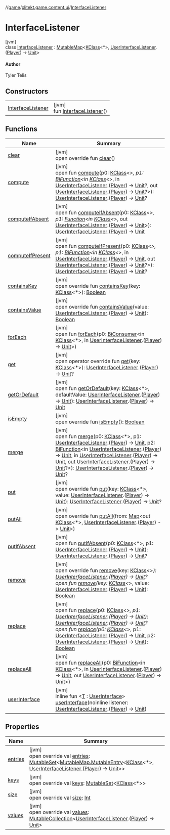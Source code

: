 //[game](../../../index.md)/[xlitekt.game.content.ui](../index.md)/[InterfaceListener](index.md)

# InterfaceListener

[jvm]\
class [InterfaceListener](index.md) : [MutableMap](https://kotlinlang.org/api/latest/jvm/stdlib/kotlin.collections/-mutable-map/index.html)&lt;[KClass](https://kotlinlang.org/api/latest/jvm/stdlib/kotlin.reflect/-k-class/index.html)&lt;*&gt;, [UserInterfaceListener](../-user-interface-listener/index.md).([Player](../../xlitekt.game.actor.player/-player/index.md)) -&gt; [Unit](https://kotlinlang.org/api/latest/jvm/stdlib/kotlin/-unit/index.html)&gt; 

#### Author

Tyler Telis

## Constructors

| | |
|---|---|
| [InterfaceListener](-interface-listener.md) | [jvm]<br>fun [InterfaceListener](-interface-listener.md)() |

## Functions

| Name | Summary |
|---|---|
| [clear](../../xlitekt.game.packet.disassembler.handler/-packet-handler-listener/index.md#1264776610%2FFunctions%2F440369633) | [jvm]<br>open override fun [clear](../../xlitekt.game.packet.disassembler.handler/-packet-handler-listener/index.md#1264776610%2FFunctions%2F440369633)() |
| [compute](index.md#1754391306%2FFunctions%2F440369633) | [jvm]<br>open fun [compute](index.md#1754391306%2FFunctions%2F440369633)(p0: [KClass](https://kotlinlang.org/api/latest/jvm/stdlib/kotlin.reflect/-k-class/index.html)&lt;*&gt;, p1: [BiFunction](https://docs.oracle.com/javase/8/docs/api/java/util/function/BiFunction.html)&lt;in [KClass](https://kotlinlang.org/api/latest/jvm/stdlib/kotlin.reflect/-k-class/index.html)&lt;*&gt;, in [UserInterfaceListener](../-user-interface-listener/index.md).([Player](../../xlitekt.game.actor.player/-player/index.md)) -&gt; [Unit](https://kotlinlang.org/api/latest/jvm/stdlib/kotlin/-unit/index.html)?, out [UserInterfaceListener](../-user-interface-listener/index.md).([Player](../../xlitekt.game.actor.player/-player/index.md)) -&gt; [Unit](https://kotlinlang.org/api/latest/jvm/stdlib/kotlin/-unit/index.html)?&gt;): [UserInterfaceListener](../-user-interface-listener/index.md).([Player](../../xlitekt.game.actor.player/-player/index.md)) -&gt; [Unit](https://kotlinlang.org/api/latest/jvm/stdlib/kotlin/-unit/index.html)? |
| [computeIfAbsent](index.md#-1258369793%2FFunctions%2F440369633) | [jvm]<br>open fun [computeIfAbsent](index.md#-1258369793%2FFunctions%2F440369633)(p0: [KClass](https://kotlinlang.org/api/latest/jvm/stdlib/kotlin.reflect/-k-class/index.html)&lt;*&gt;, p1: [Function](https://docs.oracle.com/javase/8/docs/api/java/util/function/Function.html)&lt;in [KClass](https://kotlinlang.org/api/latest/jvm/stdlib/kotlin.reflect/-k-class/index.html)&lt;*&gt;, out [UserInterfaceListener](../-user-interface-listener/index.md).([Player](../../xlitekt.game.actor.player/-player/index.md)) -&gt; [Unit](https://kotlinlang.org/api/latest/jvm/stdlib/kotlin/-unit/index.html)&gt;): [UserInterfaceListener](../-user-interface-listener/index.md).([Player](../../xlitekt.game.actor.player/-player/index.md)) -&gt; [Unit](https://kotlinlang.org/api/latest/jvm/stdlib/kotlin/-unit/index.html) |
| [computeIfPresent](index.md#680517655%2FFunctions%2F440369633) | [jvm]<br>open fun [computeIfPresent](index.md#680517655%2FFunctions%2F440369633)(p0: [KClass](https://kotlinlang.org/api/latest/jvm/stdlib/kotlin.reflect/-k-class/index.html)&lt;*&gt;, p1: [BiFunction](https://docs.oracle.com/javase/8/docs/api/java/util/function/BiFunction.html)&lt;in [KClass](https://kotlinlang.org/api/latest/jvm/stdlib/kotlin.reflect/-k-class/index.html)&lt;*&gt;, in [UserInterfaceListener](../-user-interface-listener/index.md).([Player](../../xlitekt.game.actor.player/-player/index.md)) -&gt; [Unit](https://kotlinlang.org/api/latest/jvm/stdlib/kotlin/-unit/index.html), out [UserInterfaceListener](../-user-interface-listener/index.md).([Player](../../xlitekt.game.actor.player/-player/index.md)) -&gt; [Unit](https://kotlinlang.org/api/latest/jvm/stdlib/kotlin/-unit/index.html)?&gt;): [UserInterfaceListener](../-user-interface-listener/index.md).([Player](../../xlitekt.game.actor.player/-player/index.md)) -&gt; [Unit](https://kotlinlang.org/api/latest/jvm/stdlib/kotlin/-unit/index.html)? |
| [containsKey](../../xlitekt.game.packet.disassembler.handler/-packet-handler-listener/index.md#-1371001036%2FFunctions%2F440369633) | [jvm]<br>open override fun [containsKey](../../xlitekt.game.packet.disassembler.handler/-packet-handler-listener/index.md#-1371001036%2FFunctions%2F440369633)(key: [KClass](https://kotlinlang.org/api/latest/jvm/stdlib/kotlin.reflect/-k-class/index.html)&lt;*&gt;): [Boolean](https://kotlinlang.org/api/latest/jvm/stdlib/kotlin/-boolean/index.html) |
| [containsValue](index.md#-281251259%2FFunctions%2F440369633) | [jvm]<br>open override fun [containsValue](index.md#-281251259%2FFunctions%2F440369633)(value: [UserInterfaceListener](../-user-interface-listener/index.md).([Player](../../xlitekt.game.actor.player/-player/index.md)) -&gt; [Unit](https://kotlinlang.org/api/latest/jvm/stdlib/kotlin/-unit/index.html)): [Boolean](https://kotlinlang.org/api/latest/jvm/stdlib/kotlin/-boolean/index.html) |
| [forEach](index.md#-22830383%2FFunctions%2F440369633) | [jvm]<br>open fun [forEach](index.md#-22830383%2FFunctions%2F440369633)(p0: [BiConsumer](https://docs.oracle.com/javase/8/docs/api/java/util/function/BiConsumer.html)&lt;in [KClass](https://kotlinlang.org/api/latest/jvm/stdlib/kotlin.reflect/-k-class/index.html)&lt;*&gt;, in [UserInterfaceListener](../-user-interface-listener/index.md).([Player](../../xlitekt.game.actor.player/-player/index.md)) -&gt; [Unit](https://kotlinlang.org/api/latest/jvm/stdlib/kotlin/-unit/index.html)&gt;) |
| [get](../../xlitekt.game.packet.disassembler.handler/-packet-handler-listener/index.md#1100511326%2FFunctions%2F440369633) | [jvm]<br>open operator override fun [get](../../xlitekt.game.packet.disassembler.handler/-packet-handler-listener/index.md#1100511326%2FFunctions%2F440369633)(key: [KClass](https://kotlinlang.org/api/latest/jvm/stdlib/kotlin.reflect/-k-class/index.html)&lt;*&gt;): [UserInterfaceListener](../-user-interface-listener/index.md).([Player](../../xlitekt.game.actor.player/-player/index.md)) -&gt; [Unit](https://kotlinlang.org/api/latest/jvm/stdlib/kotlin/-unit/index.html)? |
| [getOrDefault](index.md#-1372737081%2FFunctions%2F440369633) | [jvm]<br>open fun [getOrDefault](index.md#-1372737081%2FFunctions%2F440369633)(key: [KClass](https://kotlinlang.org/api/latest/jvm/stdlib/kotlin.reflect/-k-class/index.html)&lt;*&gt;, defaultValue: [UserInterfaceListener](../-user-interface-listener/index.md).([Player](../../xlitekt.game.actor.player/-player/index.md)) -&gt; [Unit](https://kotlinlang.org/api/latest/jvm/stdlib/kotlin/-unit/index.html)): [UserInterfaceListener](../-user-interface-listener/index.md).([Player](../../xlitekt.game.actor.player/-player/index.md)) -&gt; [Unit](https://kotlinlang.org/api/latest/jvm/stdlib/kotlin/-unit/index.html) |
| [isEmpty](../../xlitekt.game.packet.disassembler.handler/-packet-handler-listener/index.md#-1708477740%2FFunctions%2F440369633) | [jvm]<br>open override fun [isEmpty](../../xlitekt.game.packet.disassembler.handler/-packet-handler-listener/index.md#-1708477740%2FFunctions%2F440369633)(): [Boolean](https://kotlinlang.org/api/latest/jvm/stdlib/kotlin/-boolean/index.html) |
| [merge](index.md#-1835580272%2FFunctions%2F440369633) | [jvm]<br>open fun [merge](index.md#-1835580272%2FFunctions%2F440369633)(p0: [KClass](https://kotlinlang.org/api/latest/jvm/stdlib/kotlin.reflect/-k-class/index.html)&lt;*&gt;, p1: [UserInterfaceListener](../-user-interface-listener/index.md).([Player](../../xlitekt.game.actor.player/-player/index.md)) -&gt; [Unit](https://kotlinlang.org/api/latest/jvm/stdlib/kotlin/-unit/index.html), p2: [BiFunction](https://docs.oracle.com/javase/8/docs/api/java/util/function/BiFunction.html)&lt;in [UserInterfaceListener](../-user-interface-listener/index.md).([Player](../../xlitekt.game.actor.player/-player/index.md)) -&gt; [Unit](https://kotlinlang.org/api/latest/jvm/stdlib/kotlin/-unit/index.html), in [UserInterfaceListener](../-user-interface-listener/index.md).([Player](../../xlitekt.game.actor.player/-player/index.md)) -&gt; [Unit](https://kotlinlang.org/api/latest/jvm/stdlib/kotlin/-unit/index.html), out [UserInterfaceListener](../-user-interface-listener/index.md).([Player](../../xlitekt.game.actor.player/-player/index.md)) -&gt; [Unit](https://kotlinlang.org/api/latest/jvm/stdlib/kotlin/-unit/index.html)?&gt;): [UserInterfaceListener](../-user-interface-listener/index.md).([Player](../../xlitekt.game.actor.player/-player/index.md)) -&gt; [Unit](https://kotlinlang.org/api/latest/jvm/stdlib/kotlin/-unit/index.html)? |
| [put](index.md#-827944414%2FFunctions%2F440369633) | [jvm]<br>open override fun [put](index.md#-827944414%2FFunctions%2F440369633)(key: [KClass](https://kotlinlang.org/api/latest/jvm/stdlib/kotlin.reflect/-k-class/index.html)&lt;*&gt;, value: [UserInterfaceListener](../-user-interface-listener/index.md).([Player](../../xlitekt.game.actor.player/-player/index.md)) -&gt; [Unit](https://kotlinlang.org/api/latest/jvm/stdlib/kotlin/-unit/index.html)): [UserInterfaceListener](../-user-interface-listener/index.md).([Player](../../xlitekt.game.actor.player/-player/index.md)) -&gt; [Unit](https://kotlinlang.org/api/latest/jvm/stdlib/kotlin/-unit/index.html)? |
| [putAll](index.md#-1821015472%2FFunctions%2F440369633) | [jvm]<br>open override fun [putAll](index.md#-1821015472%2FFunctions%2F440369633)(from: [Map](https://kotlinlang.org/api/latest/jvm/stdlib/kotlin.collections/-map/index.html)&lt;out [KClass](https://kotlinlang.org/api/latest/jvm/stdlib/kotlin.reflect/-k-class/index.html)&lt;*&gt;, [UserInterfaceListener](../-user-interface-listener/index.md).([Player](../../xlitekt.game.actor.player/-player/index.md)) -&gt; [Unit](https://kotlinlang.org/api/latest/jvm/stdlib/kotlin/-unit/index.html)&gt;) |
| [putIfAbsent](index.md#-304873096%2FFunctions%2F440369633) | [jvm]<br>open fun [putIfAbsent](index.md#-304873096%2FFunctions%2F440369633)(p0: [KClass](https://kotlinlang.org/api/latest/jvm/stdlib/kotlin.reflect/-k-class/index.html)&lt;*&gt;, p1: [UserInterfaceListener](../-user-interface-listener/index.md).([Player](../../xlitekt.game.actor.player/-player/index.md)) -&gt; [Unit](https://kotlinlang.org/api/latest/jvm/stdlib/kotlin/-unit/index.html)): [UserInterfaceListener](../-user-interface-listener/index.md).([Player](../../xlitekt.game.actor.player/-player/index.md)) -&gt; [Unit](https://kotlinlang.org/api/latest/jvm/stdlib/kotlin/-unit/index.html)? |
| [remove](../../xlitekt.game.packet.disassembler.handler/-packet-handler-listener/index.md#-848852316%2FFunctions%2F440369633) | [jvm]<br>open override fun [remove](../../xlitekt.game.packet.disassembler.handler/-packet-handler-listener/index.md#-848852316%2FFunctions%2F440369633)(key: [KClass](https://kotlinlang.org/api/latest/jvm/stdlib/kotlin.reflect/-k-class/index.html)&lt;*&gt;): [UserInterfaceListener](../-user-interface-listener/index.md).([Player](../../xlitekt.game.actor.player/-player/index.md)) -&gt; [Unit](https://kotlinlang.org/api/latest/jvm/stdlib/kotlin/-unit/index.html)?<br>open fun [remove](index.md#-1014880325%2FFunctions%2F440369633)(key: [KClass](https://kotlinlang.org/api/latest/jvm/stdlib/kotlin.reflect/-k-class/index.html)&lt;*&gt;, value: [UserInterfaceListener](../-user-interface-listener/index.md).([Player](../../xlitekt.game.actor.player/-player/index.md)) -&gt; [Unit](https://kotlinlang.org/api/latest/jvm/stdlib/kotlin/-unit/index.html)): [Boolean](https://kotlinlang.org/api/latest/jvm/stdlib/kotlin/-boolean/index.html) |
| [replace](index.md#1047776263%2FFunctions%2F440369633) | [jvm]<br>open fun [replace](index.md#1047776263%2FFunctions%2F440369633)(p0: [KClass](https://kotlinlang.org/api/latest/jvm/stdlib/kotlin.reflect/-k-class/index.html)&lt;*&gt;, p1: [UserInterfaceListener](../-user-interface-listener/index.md).([Player](../../xlitekt.game.actor.player/-player/index.md)) -&gt; [Unit](https://kotlinlang.org/api/latest/jvm/stdlib/kotlin/-unit/index.html)): [UserInterfaceListener](../-user-interface-listener/index.md).([Player](../../xlitekt.game.actor.player/-player/index.md)) -&gt; [Unit](https://kotlinlang.org/api/latest/jvm/stdlib/kotlin/-unit/index.html)?<br>open fun [replace](index.md#638378808%2FFunctions%2F440369633)(p0: [KClass](https://kotlinlang.org/api/latest/jvm/stdlib/kotlin.reflect/-k-class/index.html)&lt;*&gt;, p1: [UserInterfaceListener](../-user-interface-listener/index.md).([Player](../../xlitekt.game.actor.player/-player/index.md)) -&gt; [Unit](https://kotlinlang.org/api/latest/jvm/stdlib/kotlin/-unit/index.html), p2: [UserInterfaceListener](../-user-interface-listener/index.md).([Player](../../xlitekt.game.actor.player/-player/index.md)) -&gt; [Unit](https://kotlinlang.org/api/latest/jvm/stdlib/kotlin/-unit/index.html)): [Boolean](https://kotlinlang.org/api/latest/jvm/stdlib/kotlin/-boolean/index.html) |
| [replaceAll](index.md#-589458416%2FFunctions%2F440369633) | [jvm]<br>open fun [replaceAll](index.md#-589458416%2FFunctions%2F440369633)(p0: [BiFunction](https://docs.oracle.com/javase/8/docs/api/java/util/function/BiFunction.html)&lt;in [KClass](https://kotlinlang.org/api/latest/jvm/stdlib/kotlin.reflect/-k-class/index.html)&lt;*&gt;, in [UserInterfaceListener](../-user-interface-listener/index.md).([Player](../../xlitekt.game.actor.player/-player/index.md)) -&gt; [Unit](https://kotlinlang.org/api/latest/jvm/stdlib/kotlin/-unit/index.html), out [UserInterfaceListener](../-user-interface-listener/index.md).([Player](../../xlitekt.game.actor.player/-player/index.md)) -&gt; [Unit](https://kotlinlang.org/api/latest/jvm/stdlib/kotlin/-unit/index.html)&gt;) |
| [userInterface](user-interface.md) | [jvm]<br>inline fun &lt;[T](user-interface.md) : [UserInterface](../-user-interface/index.md)&gt; [userInterface](user-interface.md)(noinline listener: [UserInterfaceListener](../-user-interface-listener/index.md).([Player](../../xlitekt.game.actor.player/-player/index.md)) -&gt; [Unit](https://kotlinlang.org/api/latest/jvm/stdlib/kotlin/-unit/index.html)) |

## Properties

| Name | Summary |
|---|---|
| [entries](../../xlitekt.game.packet.disassembler.handler/-packet-handler-listener/index.md#313986111%2FProperties%2F440369633) | [jvm]<br>open override val [entries](../../xlitekt.game.packet.disassembler.handler/-packet-handler-listener/index.md#313986111%2FProperties%2F440369633): [MutableSet](https://kotlinlang.org/api/latest/jvm/stdlib/kotlin.collections/-mutable-set/index.html)&lt;[MutableMap.MutableEntry](https://kotlinlang.org/api/latest/jvm/stdlib/kotlin.collections/-mutable-map/-mutable-entry/index.html)&lt;[KClass](https://kotlinlang.org/api/latest/jvm/stdlib/kotlin.reflect/-k-class/index.html)&lt;*&gt;, [UserInterfaceListener](../-user-interface-listener/index.md).([Player](../../xlitekt.game.actor.player/-player/index.md)) -&gt; [Unit](https://kotlinlang.org/api/latest/jvm/stdlib/kotlin/-unit/index.html)&gt;&gt; |
| [keys](../../xlitekt.game.packet.disassembler.handler/-packet-handler-listener/index.md#-1153773961%2FProperties%2F440369633) | [jvm]<br>open override val [keys](../../xlitekt.game.packet.disassembler.handler/-packet-handler-listener/index.md#-1153773961%2FProperties%2F440369633): [MutableSet](https://kotlinlang.org/api/latest/jvm/stdlib/kotlin.collections/-mutable-set/index.html)&lt;[KClass](https://kotlinlang.org/api/latest/jvm/stdlib/kotlin.reflect/-k-class/index.html)&lt;*&gt;&gt; |
| [size](../../xlitekt.game.packet.disassembler.handler/-packet-handler-listener/index.md#-157521630%2FProperties%2F440369633) | [jvm]<br>open override val [size](../../xlitekt.game.packet.disassembler.handler/-packet-handler-listener/index.md#-157521630%2FProperties%2F440369633): [Int](https://kotlinlang.org/api/latest/jvm/stdlib/kotlin/-int/index.html) |
| [values](../../xlitekt.game.packet.disassembler.handler/-packet-handler-listener/index.md#211311497%2FProperties%2F440369633) | [jvm]<br>open override val [values](../../xlitekt.game.packet.disassembler.handler/-packet-handler-listener/index.md#211311497%2FProperties%2F440369633): [MutableCollection](https://kotlinlang.org/api/latest/jvm/stdlib/kotlin.collections/-mutable-collection/index.html)&lt;[UserInterfaceListener](../-user-interface-listener/index.md).([Player](../../xlitekt.game.actor.player/-player/index.md)) -&gt; [Unit](https://kotlinlang.org/api/latest/jvm/stdlib/kotlin/-unit/index.html)&gt; |
